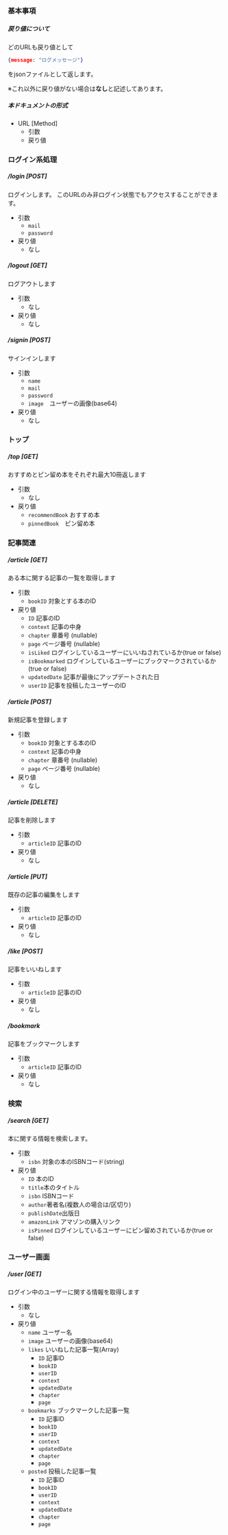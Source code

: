 ### 基本事項

##### 戻り値について

どのURLも戻り値として

```json
{message: "ログメッセージ"}
```

をjsonファイルとして返します。

※これ以外に戻り値がない場合は**なし**と記述してあります。

##### 本ドキュメントの形式

- URL [Method]
    - 引数
    - 戻り値

### ログイン系処理

##### /login [POST]

ログインします。
このURLのみ非ログイン状態でもアクセスすることができます。

- 引数
    - `mail`
    - `password`
- 戻り値
    - なし

##### /logout [GET]

ログアウトします

- 引数
  - なし
- 戻り値
  - なし

##### /signin [POST]

サインインします

- 引数
  - `name`
  - `mail`
  - `password`
  - `image`　ユーザーの画像(base64)
- 戻り値
  - なし

### トップ
##### /top [GET]

おすすめとピン留め本をそれぞれ最大10冊返します

- 引数
  - なし
- 戻り値
  - `recommendBook` おすすめ本
  - `pinnedBook`　ピン留め本

### 記事関連

##### /article [GET]

 ある本に関する記事の一覧を取得します

- 引数
  - `bookID` 対象とする本のID
- 戻り値
  - `ID` 記事のID
  - `context` 記事の中身 
  - `chapter` 章番号 (nullable)
  - `page` ページ番号 (nullable)
  - `isLiked` ログインしているユーザーにいいねされているか(true or false)
  - `isBookmarked` ログインしているユーザーにブックマークされているか(true or false)
  - `updatedDate` 記事が最後にアップデートされた日
  - `userID` 記事を投稿したユーザーのID

##### /article [POST]

新規記事を登録します

- 引数
  - `bookID` 対象とする本のID
  - `context` 記事の中身
  - `chapter` 章番号 (nullable)
  - `page` ページ番号 (nullable)
- 戻り値
  - なし

##### /article [DELETE]

記事を削除します

- 引数
  - `articleID` 記事のID
- 戻り値
  - なし

##### /article [PUT]

既存の記事の編集をします

- 引数
  - `articleID` 記事のID
- 戻り値
  - なし

##### /like [POST]

記事をいいねします

- 引数
  - `articleID` 記事のID
- 戻り値
  - なし

##### /bookmark

記事をブックマークします

- 引数
  - `articleID` 記事のID
- 戻り値
  - なし

### 検索

##### /search [GET]

本に関する情報を検索します。

- 引数
  - `isbn` 対象の本のISBNコード(string)
- 戻り値
  - `ID` 本のID
  - `title`本のタイトル
  - `isbn` ISBNコード
  - `author`著者名(複数人の場合は/区切り)
  - `publishDate`出版日
  - `amazonLink` アマゾンの購入リンク
  - `isPinned` ログインしているユーザーにピン留めされているか(true or false)

### ユーザー画面

##### /user [GET]

ログイン中のユーザーに関する情報を取得します

- 引数
  -  なし
- 戻り値
  - `name` ユーザー名
  - `image` ユーザーの画像(base64)
  - `likes` いいねした記事一覧(Array)
    - `ID` 記事ID
    - `bookID`
    - `userID`
    - `context`
    - `updatedDate`
    - `chapter`
    - `page`
  - `bookmarks` ブックマークした記事一覧
    - `ID` 記事ID
    - `bookID`
    - `userID`
    - `context`
    - `updatedDate`
    - `chapter`
    - `page`
  - `posted` 投稿した記事一覧
    - `ID` 記事ID
    - `bookID`
    - `userID`
    - `context`
    - `updatedDate`
    - `chapter`
    - `page`
